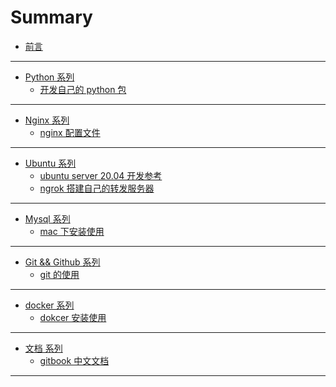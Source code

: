 # Summary

- [前言](README.md)

---

<!-- python编程开发 -->

- [Python 系列](python/README.md)
  - [开发自己的 python 包](./python/package.md)

---

<!-- nginx 系列 -->

- [Nginx 系列](nginx/README.md)
  - [nginx 配置文件](./nginx/nginx-setting.md)

---

<!-- Ubuntu 系列 -->

- [Ubuntu 系列](ubuntu/README.md)
  - [ubuntu server 20.04 开发参考](./ubuntu/ubuntu-server.md)
  - [ngrok 搭建自己的转发服务器](./ubuntu/ngrok-server.md)

---

<!-- Mysql -->

- [Mysql 系列](mysql/README.md)
  - [mac 下安装使用](./mysql/mac下安装使用mysql.md)

---

<!-- git 系列 -->

- [Git && Github 系列](./github/README.md)
  - [git 的使用](./github/git-use.md)

---

<!-- docker 系列 -->

- [docker 系列](docker/README.md)
  - [dokcer 安装使用](docker/docker-install.md)

---

<!-- 文档 -->

- [文档 系列](books/README.md)
  - [gitbook 中文文档](https://chrisniael.gitbooks.io/gitbook-documentation/content/index.html)

---
